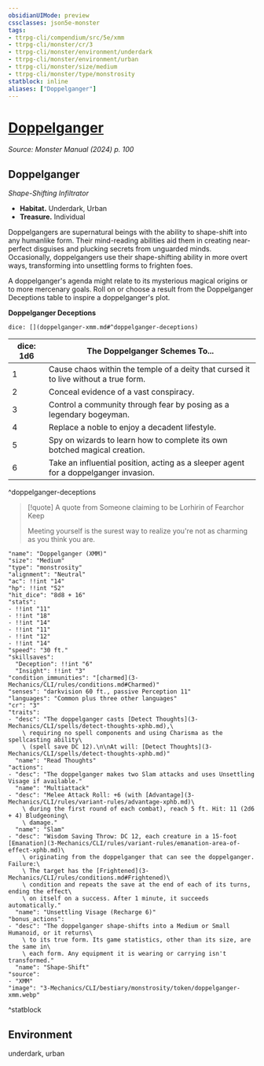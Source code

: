 ```yaml
---
obsidianUIMode: preview
cssclasses: json5e-monster
tags:
- ttrpg-cli/compendium/src/5e/xmm
- ttrpg-cli/monster/cr/3
- ttrpg-cli/monster/environment/underdark
- ttrpg-cli/monster/environment/urban
- ttrpg-cli/monster/size/medium
- ttrpg-cli/monster/type/monstrosity
statblock: inline
aliases: ["Doppelganger"]
---
```

# [Doppelganger](3-Mechanics\CLI\bestiary\monstrosity/doppelganger-xmm.md)
*Source: Monster Manual (2024) p. 100*  

## Doppelganger

*Shape-Shifting Infiltrator*

- **Habitat.** Underdark, Urban  
- **Treasure.** Individual  

Doppelgangers are supernatural beings with the ability to shape-shift into any humanlike form. Their mind-reading abilities aid them in creating near-perfect disguises and plucking secrets from unguarded minds. Occasionally, doppelgangers use their shape-shifting ability in more overt ways, transforming into unsettling forms to frighten foes.

A doppelganger's agenda might relate to its mysterious magical origins or to more mercenary goals. Roll on or choose a result from the Doppelganger Deceptions table to inspire a doppelganger's plot.

**Doppelganger Deceptions**

`dice: [](doppelganger-xmm.md#^doppelganger-deceptions)`

| dice: 1d6 | The Doppelganger Schemes To... |
|-----------|--------------------------------|
| 1 | Cause chaos within the temple of a deity that cursed it to live without a true form. |
| 2 | Conceal evidence of a vast conspiracy. |
| 3 | Control a community through fear by posing as a legendary bogeyman. |
| 4 | Replace a noble to enjoy a decadent lifestyle. |
| 5 | Spy on wizards to learn how to complete its own botched magical creation. |
| 6 | Take an influential position, acting as a sleeper agent for a doppelganger invasion. |
^doppelganger-deceptions

> [!quote] A quote from Someone claiming to be Lorhirin of Fearchor Keep  
> 
> Meeting yourself is the surest way to realize you're not as charming as you think you are.


```statblock
"name": "Doppelganger (XMM)"
"size": "Medium"
"type": "monstrosity"
"alignment": "Neutral"
"ac": !!int "14"
"hp": !!int "52"
"hit_dice": "8d8 + 16"
"stats":
- !!int "11"
- !!int "18"
- !!int "14"
- !!int "11"
- !!int "12"
- !!int "14"
"speed": "30 ft."
"skillsaves":
  "Deception": !!int "6"
  "Insight": !!int "3"
"condition_immunities": "[charmed](3-Mechanics/CLI/rules/conditions.md#Charmed)"
"senses": "darkvision 60 ft., passive Perception 11"
"languages": "Common plus three other languages"
"cr": "3"
"traits":
- "desc": "The doppelganger casts [Detect Thoughts](3-Mechanics/CLI/spells/detect-thoughts-xphb.md),\
    \ requiring no spell components and using Charisma as the spellcasting ability\
    \ (spell save DC 12).\n\nAt will: [Detect Thoughts](3-Mechanics/CLI/spells/detect-thoughts-xphb.md)"
  "name": "Read Thoughts"
"actions":
- "desc": "The doppelganger makes two Slam attacks and uses Unsettling Visage if available."
  "name": "Multiattack"
- "desc": "Melee Attack Roll: +6 (with [Advantage](3-Mechanics/CLI/rules/variant-rules/advantage-xphb.md)\
    \ during the first round of each combat), reach 5 ft. Hit: 11 (2d6 + 4) Bludgeoning\
    \ damage."
  "name": "Slam"
- "desc": "Wisdom Saving Throw: DC 12, each creature in a 15-foot [Emanation](3-Mechanics/CLI/rules/variant-rules/emanation-area-of-effect-xphb.md)\
    \ originating from the doppelganger that can see the doppelganger. Failure:\
    \ The target has the [Frightened](3-Mechanics/CLI/rules/conditions.md#Frightened)\
    \ condition and repeats the save at the end of each of its turns, ending the effect\
    \ on itself on a success. After 1 minute, it succeeds automatically."
  "name": "Unsettling Visage (Recharge 6)"
"bonus_actions":
- "desc": "The doppelganger shape-shifts into a Medium or Small Humanoid, or it returns\
    \ to its true form. Its game statistics, other than its size, are the same in\
    \ each form. Any equipment it is wearing or carrying isn't transformed."
  "name": "Shape-Shift"
"source":
- "XMM"
"image": "3-Mechanics/CLI/bestiary/monstrosity/token/doppelganger-xmm.webp"
```
^statblock

## Environment

underdark, urban